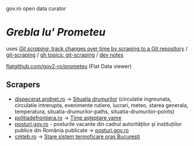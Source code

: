gov.ro open data curator

# _Grebla lu' Prometeu_

uses [*Git scraping*: track changes over time by scraping to a Git repository](https://simonwillison.net/2020/Oct/9/git-scraping/) / [git-scraping](https://simonwillison.net/tags/gitscraping/) / [gh topics: git-scraping](https://github.com/topics/git-scraping)  /  [dev notes](dev-notes.md) 

[flatgithub.com/gov2-ro/prometeu](https://flatgithub.com/gov2-ro/prometeu) (Flat Data viewer)

## Scrapers 

- [dispecerat.andnet.ro](https://dispecerat.andnet.ro/) → [Situația drumurilor](data/andnet/) (circulatie ingreunata, circulatie intrerupta, evenimente rutiere, lucrari, meteo, starea generala, temperatura, situatia-drumurilor-paths, situatia-drumurilor-points) 
- [politiadefrontiera.ro](https://www.politiadefrontiera.ro/ro/traficonline) → [Timp așteptare vame](data/politia-de-frontiera) 
- [posturi.gov.ro](http://posturi.gov.ro/) - posturile vacante din cadrul autorităților și instituțiilor publice din România publicate → [posturi.gov.ro](data/posturi/)
- [cmteb.ro](https://www.cmteb.ro/harta_stare_sistem_termoficare_bucuresti.php) →  [Stare sistem termoficare oraș Bucuresti](data/cmteb/) 
